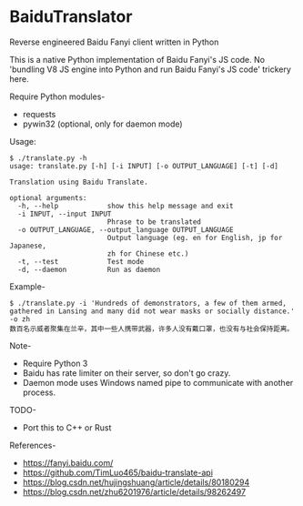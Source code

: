 # BaiduTranslator
Reverse engineered Baidu Fanyi client written in Python

This is a native Python implementation of Baidu Fanyi's JS code. 
No 'bundling V8 JS engine into Python and run Baidu Fanyi's JS code' trickery here.

Require Python modules-
  - requests
  - pywin32 (optional, only for daemon mode)

Usage:
```
$ ./translate.py -h
usage: translate.py [-h] [-i INPUT] [-o OUTPUT_LANGUAGE] [-t] [-d]

Translation using Baidu Translate.

optional arguments:
  -h, --help            show this help message and exit
  -i INPUT, --input INPUT
                        Phrase to be translated
  -o OUTPUT_LANGUAGE, --output_language OUTPUT_LANGUAGE
                        Output language (eg. en for English, jp for Japanese,
                        zh for Chinese etc.)
  -t, --test            Test mode
  -d, --daemon          Run as daemon
```

Example-
```
$ ./translate.py -i 'Hundreds of demonstrators, a few of them armed, gathered in Lansing and many did not wear masks or socially distance.' -o zh
数百名示威者聚集在兰辛，其中一些人携带武器，许多人没有戴口罩，也没有与社会保持距离。
```

Note-
  - Require Python 3
  - Baidu has rate limiter on their server, so don't go crazy.
  - Daemon mode uses Windows named pipe to communicate with another process.

TODO-
  - Port this to C++ or Rust
  
References-
  - https://fanyi.baidu.com/
  - https://github.com/TimLuo465/baidu-translate-api
  - https://blog.csdn.net/hujingshuang/article/details/80180294
  - https://blog.csdn.net/zhu6201976/article/details/98262497
  
